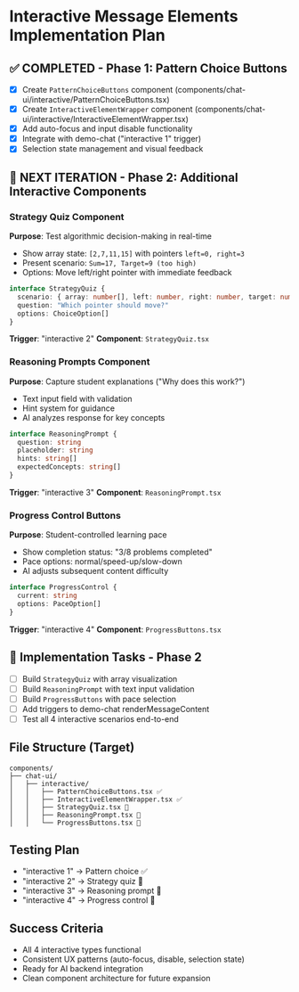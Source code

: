 # Interactive Message Elements Implementation Plan

## ✅ COMPLETED - Phase 1: Pattern Choice Buttons
- [x] Create `PatternChoiceButtons` component (components/chat-ui/interactive/PatternChoiceButtons.tsx)
- [x] Create `InteractiveElementWrapper` component (components/chat-ui/interactive/InteractiveElementWrapper.tsx)
- [x] Add auto-focus and input disable functionality
- [x] Integrate with demo-chat ("interactive 1" trigger)
- [x] Selection state management and visual feedback

## 🎯 NEXT ITERATION - Phase 2: Additional Interactive Components

### Strategy Quiz Component
**Purpose**: Test algorithmic decision-making in real-time
- Show array state: `[2,7,11,15]` with pointers `left=0, right=3`
- Present scenario: `Sum=17, Target=9 (too high)`
- Options: Move left/right pointer with immediate feedback

```typescript
interface StrategyQuiz {
  scenario: { array: number[], left: number, right: number, target: number }
  question: "Which pointer should move?"
  options: ChoiceOption[]
}
```

**Trigger**: "interactive 2"
**Component**: `StrategyQuiz.tsx`

### Reasoning Prompts Component
**Purpose**: Capture student explanations ("Why does this work?")
- Text input field with validation
- Hint system for guidance
- AI analyzes response for key concepts

```typescript
interface ReasoningPrompt {
  question: string
  placeholder: string
  hints: string[]
  expectedConcepts: string[]
}
```

**Trigger**: "interactive 3"
**Component**: `ReasoningPrompt.tsx`

### Progress Control Buttons
**Purpose**: Student-controlled learning pace
- Show completion status: "3/8 problems completed"
- Pace options: normal/speed-up/slow-down
- AI adjusts subsequent content difficulty

```typescript
interface ProgressControl {
  current: string
  options: PaceOption[]
}
```

**Trigger**: "interactive 4"
**Component**: `ProgressButtons.tsx`

## 🔧 Implementation Tasks - Phase 2
- [ ] Build `StrategyQuiz` with array visualization
- [ ] Build `ReasoningPrompt` with text input validation
- [ ] Build `ProgressButtons` with pace selection
- [ ] Add triggers to demo-chat renderMessageContent
- [ ] Test all 4 interactive scenarios end-to-end

## File Structure (Target)
```
components/
├── chat-ui/
│   ├── interactive/
│   │   ├── PatternChoiceButtons.tsx ✅
│   │   ├── InteractiveElementWrapper.tsx ✅
│   │   ├── StrategyQuiz.tsx 🎯
│   │   ├── ReasoningPrompt.tsx 🎯
│   │   └── ProgressButtons.tsx 🎯
```

## Testing Plan
- "interactive 1" → Pattern choice ✅
- "interactive 2" → Strategy quiz 🎯
- "interactive 3" → Reasoning prompt 🎯
- "interactive 4" → Progress control 🎯

## Success Criteria
- All 4 interactive types functional
- Consistent UX patterns (auto-focus, disable, selection state)
- Ready for AI backend integration
- Clean component architecture for future expansion
